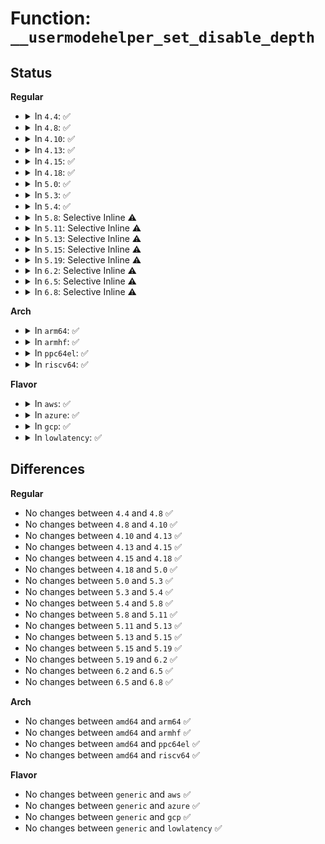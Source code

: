 # Function: <code>__usermodehelper_set_disable_depth</code>

## Status
<b>Regular</b>
<ul>
<li>
<details>
<summary>In <code>4.4</code>: ✅</summary>

```c
void __usermodehelper_set_disable_depth(enum umh_disable_depth depth);
```

**Collision:** Unique Global

**Inline:** No

**Transformation:** False

**Instances:**

```
In kernel/kmod.c (ffffffff81096be0)
Location: kernel/kmod.c:443
Inline: False
Direct callers:
  - init/main.c:kernel_init_freeable
  - kernel/kmod.c:__usermodehelper_disable
  - kernel/power/process.c:thaw_processes
  - kernel/power/process.c:thaw_processes
  - kernel/power/process.c:freeze_processes
```
**Symbols:**

```
ffffffff81096be0-ffffffff81096c25: __usermodehelper_set_disable_depth (STB_GLOBAL)
```
</details>
</li>
<li>
<details>
<summary>In <code>4.8</code>: ✅</summary>

```c
void __usermodehelper_set_disable_depth(enum umh_disable_depth depth);
```

**Collision:** Unique Global

**Inline:** No

**Transformation:** False

**Instances:**

```
In kernel/kmod.c (ffffffff81099fa0)
Location: kernel/kmod.c:443
Inline: False
Direct callers:
  - init/main.c:kernel_init_freeable
  - kernel/kmod.c:__usermodehelper_disable
  - kernel/power/process.c:thaw_processes
  - kernel/power/process.c:thaw_processes
  - kernel/power/process.c:freeze_processes
```
**Symbols:**

```
ffffffff81099fa0-ffffffff81099fe5: __usermodehelper_set_disable_depth (STB_GLOBAL)
```
</details>
</li>
<li>
<details>
<summary>In <code>4.10</code>: ✅</summary>

```c
void __usermodehelper_set_disable_depth(enum umh_disable_depth depth);
```

**Collision:** Unique Global

**Inline:** No

**Transformation:** False

**Instances:**

```
In kernel/kmod.c (ffffffff8109ef50)
Location: kernel/kmod.c:443
Inline: False
Direct callers:
  - init/main.c:kernel_init_freeable
  - kernel/kmod.c:__usermodehelper_disable
  - kernel/power/process.c:thaw_processes
  - kernel/power/process.c:thaw_processes
  - kernel/power/process.c:freeze_processes
```
**Symbols:**

```
ffffffff8109ef50-ffffffff8109ef95: __usermodehelper_set_disable_depth (STB_GLOBAL)
```
</details>
</li>
<li>
<details>
<summary>In <code>4.13</code>: ✅</summary>

```c
void __usermodehelper_set_disable_depth(enum umh_disable_depth depth);
```

**Collision:** Unique Global

**Inline:** No

**Transformation:** False

**Instances:**

```
In kernel/kmod.c (ffffffff8109c760)
Location: kernel/kmod.c:460
Inline: False
Direct callers:
  - init/main.c:kernel_init_freeable
  - kernel/kmod.c:__usermodehelper_disable
  - kernel/power/process.c:thaw_processes
  - kernel/power/process.c:thaw_processes
  - kernel/power/process.c:freeze_processes
```
**Symbols:**

```
ffffffff8109c760-ffffffff8109c7a5: __usermodehelper_set_disable_depth (STB_GLOBAL)
```
</details>
</li>
<li>
<details>
<summary>In <code>4.15</code>: ✅</summary>

```c
void __usermodehelper_set_disable_depth(enum umh_disable_depth depth);
```

**Collision:** Unique Global

**Inline:** No

**Transformation:** False

**Instances:**

```
In kernel/umh.c (ffffffff810a2ff0)
Location: kernel/umh.c:291
Inline: False
Direct callers:
  - init/main.c:kernel_init_freeable
  - kernel/umh.c:__usermodehelper_disable
  - kernel/power/process.c:thaw_processes
  - kernel/power/process.c:thaw_processes
  - kernel/power/process.c:freeze_processes
```
**Symbols:**

```
ffffffff810a2ff0-ffffffff810a3035: __usermodehelper_set_disable_depth (STB_GLOBAL)
```
</details>
</li>
<li>
<details>
<summary>In <code>4.18</code>: ✅</summary>

```c
void __usermodehelper_set_disable_depth(enum umh_disable_depth depth);
```

**Collision:** Unique Global

**Inline:** No

**Transformation:** False

**Instances:**

```
In kernel/umh.c (ffffffff810a9980)
Location: kernel/umh.c:298
Inline: False
Direct callers:
  - init/main.c:kernel_init_freeable
  - kernel/umh.c:__usermodehelper_disable
  - kernel/power/process.c:thaw_processes
  - kernel/power/process.c:thaw_processes
  - kernel/power/process.c:freeze_processes
```
**Symbols:**

```
ffffffff810a9980-ffffffff810a99c5: __usermodehelper_set_disable_depth (STB_GLOBAL)
```
</details>
</li>
<li>
<details>
<summary>In <code>5.0</code>: ✅</summary>

```c
void __usermodehelper_set_disable_depth(enum umh_disable_depth depth);
```

**Collision:** Unique Global

**Inline:** No

**Transformation:** False

**Instances:**

```
In kernel/umh.c (ffffffff810b28c0)
Location: kernel/umh.c:302
Inline: False
Direct callers:
  - init/main.c:kernel_init_freeable
  - kernel/umh.c:__usermodehelper_disable
  - kernel/power/process.c:thaw_processes
  - kernel/power/process.c:thaw_processes
  - kernel/power/process.c:freeze_processes
```
**Symbols:**

```
ffffffff810b28c0-ffffffff810b2905: __usermodehelper_set_disable_depth (STB_GLOBAL)
```
</details>
</li>
<li>
<details>
<summary>In <code>5.3</code>: ✅</summary>

```c
void __usermodehelper_set_disable_depth(enum umh_disable_depth depth);
```

**Collision:** Unique Global

**Inline:** No

**Transformation:** False

**Instances:**

```
In kernel/umh.c (ffffffff810b8450)
Location: kernel/umh.c:303
Inline: False
Direct callers:
  - init/main.c:kernel_init_freeable
  - kernel/umh.c:__usermodehelper_disable
  - kernel/power/process.c:thaw_processes
  - kernel/power/process.c:thaw_processes
  - kernel/power/process.c:freeze_processes
```
**Symbols:**

```
ffffffff810b8450-ffffffff810b8495: __usermodehelper_set_disable_depth (STB_GLOBAL)
```
</details>
</li>
<li>
<details>
<summary>In <code>5.4</code>: ✅</summary>

```c
void __usermodehelper_set_disable_depth(enum umh_disable_depth depth);
```

**Collision:** Unique Global

**Inline:** No

**Transformation:** False

**Instances:**

```
In kernel/umh.c (ffffffff810be950)
Location: kernel/umh.c:303
Inline: False
Direct callers:
  - init/main.c:kernel_init_freeable
  - kernel/umh.c:__usermodehelper_disable
  - kernel/power/process.c:thaw_processes
  - kernel/power/process.c:thaw_processes
  - kernel/power/process.c:freeze_processes
```
**Symbols:**

```
ffffffff810be950-ffffffff810be995: __usermodehelper_set_disable_depth (STB_GLOBAL)
```
</details>
</li>
<li>
<details>
<summary>In <code>5.8</code>: Selective Inline ⚠️</summary>

```c
void __usermodehelper_set_disable_depth(enum umh_disable_depth depth);
```

**Collision:** Unique Global

**Inline:** Selective

**Transformation:** False

**Instances:**

```
In kernel/umh.c (ffffffff810c5d1c)
Location: kernel/umh.c:303
Inline: True
Inline callers:
  - kernel/umh.c:__usermodehelper_disable
Direct callers:
  - init/main.c:kernel_init_freeable
  - kernel/power/process.c:thaw_processes
  - kernel/power/process.c:thaw_processes
  - kernel/power/process.c:freeze_processes
```
**Symbols:**

```
ffffffff810c5bb0-ffffffff810c5bf8: __usermodehelper_set_disable_depth (STB_GLOBAL)
```
</details>
</li>
<li>
<details>
<summary>In <code>5.11</code>: Selective Inline ⚠️</summary>

```c
void __usermodehelper_set_disable_depth(enum umh_disable_depth depth);
```

**Collision:** Unique Global

**Inline:** Selective

**Transformation:** False

**Instances:**

```
In kernel/umh.c (ffffffff810c0f9c)
Location: kernel/umh.c:280
Inline: True
Inline callers:
  - kernel/umh.c:__usermodehelper_disable
Direct callers:
  - init/main.c:kernel_init_freeable
  - kernel/power/process.c:thaw_processes
  - kernel/power/process.c:thaw_processes
  - kernel/power/process.c:freeze_processes
```
**Symbols:**

```
ffffffff810c0e30-ffffffff810c0e78: __usermodehelper_set_disable_depth (STB_GLOBAL)
```
</details>
</li>
<li>
<details>
<summary>In <code>5.13</code>: Selective Inline ⚠️</summary>

```c
void __usermodehelper_set_disable_depth(enum umh_disable_depth depth);
```

**Collision:** Unique Global

**Inline:** Selective

**Transformation:** False

**Instances:**

```
In kernel/umh.c (ffffffff810c299c)
Location: kernel/umh.c:282
Inline: True
Inline callers:
  - kernel/umh.c:__usermodehelper_disable
Direct callers:
  - init/main.c:kernel_init_freeable
  - kernel/power/process.c:thaw_processes
  - kernel/power/process.c:thaw_processes
  - kernel/power/process.c:freeze_processes
```
**Symbols:**

```
ffffffff810c2830-ffffffff810c2878: __usermodehelper_set_disable_depth (STB_GLOBAL)
```
</details>
</li>
<li>
<details>
<summary>In <code>5.15</code>: Selective Inline ⚠️</summary>

```c
void __usermodehelper_set_disable_depth(enum umh_disable_depth depth);
```

**Collision:** Unique Global

**Inline:** Selective

**Transformation:** False

**Instances:**

```
In kernel/umh.c (ffffffff810d54dc)
Location: kernel/umh.c:282
Inline: True
Inline callers:
  - kernel/umh.c:__usermodehelper_disable
Direct callers:
  - init/initramfs.c:populate_rootfs
  - kernel/power/process.c:thaw_processes
  - kernel/power/process.c:thaw_processes
  - kernel/power/process.c:freeze_processes
```
**Symbols:**

```
ffffffff810d5370-ffffffff810d53b8: __usermodehelper_set_disable_depth (STB_GLOBAL)
```
</details>
</li>
<li>
<details>
<summary>In <code>5.19</code>: Selective Inline ⚠️</summary>

```c
void __usermodehelper_set_disable_depth(enum umh_disable_depth depth);
```

**Collision:** Unique Global

**Inline:** Selective

**Transformation:** False

**Instances:**

```
In kernel/umh.c (ffffffff810ee345)
Location: kernel/umh.c:282
Inline: True
Inline callers:
  - kernel/umh.c:__usermodehelper_disable
Direct callers:
  - init/initramfs.c:populate_rootfs
  - kernel/power/process.c:thaw_processes
  - kernel/power/process.c:thaw_processes
  - kernel/power/process.c:freeze_processes
```
**Symbols:**

```
ffffffff810ee1c0-ffffffff810ee214: __usermodehelper_set_disable_depth (STB_GLOBAL)
```
</details>
</li>
<li>
<details>
<summary>In <code>6.2</code>: Selective Inline ⚠️</summary>

```c
void __usermodehelper_set_disable_depth(enum umh_disable_depth depth);
```

**Collision:** Unique Global

**Inline:** Selective

**Transformation:** False

**Instances:**

```
In kernel/umh.c (ffffffff8110f855)
Location: kernel/umh.c:283
Inline: True
Inline callers:
  - kernel/umh.c:__usermodehelper_disable
Direct callers:
  - init/initramfs.c:populate_rootfs
  - kernel/power/process.c:thaw_processes
  - kernel/power/process.c:thaw_processes
  - kernel/power/process.c:freeze_processes
```
**Symbols:**

```
ffffffff8110f6c0-ffffffff8110f716: __usermodehelper_set_disable_depth (STB_GLOBAL)
```
</details>
</li>
<li>
<details>
<summary>In <code>6.5</code>: Selective Inline ⚠️</summary>

```c
void __usermodehelper_set_disable_depth(enum umh_disable_depth depth);
```

**Collision:** Unique Global

**Inline:** Selective

**Transformation:** False

**Instances:**

```
In kernel/umh.c (ffffffff8111bcf5)
Location: kernel/umh.c:280
Inline: True
Inline callers:
  - kernel/umh.c:__usermodehelper_disable
Direct callers:
  - init/initramfs.c:populate_rootfs
  - kernel/power/process.c:thaw_processes
  - kernel/power/process.c:thaw_processes
  - kernel/power/process.c:freeze_processes
```
**Symbols:**

```
ffffffff8111bb60-ffffffff8111bbb6: __usermodehelper_set_disable_depth (STB_GLOBAL)
```
</details>
</li>
<li>
<details>
<summary>In <code>6.8</code>: Selective Inline ⚠️</summary>

```c
void __usermodehelper_set_disable_depth(enum umh_disable_depth depth);
```

**Collision:** Unique Global

**Inline:** Selective

**Transformation:** False

**Instances:**

```
In kernel/umh.c (ffffffff81125815)
Location: kernel/umh.c:280
Inline: True
Inline callers:
  - kernel/umh.c:__usermodehelper_disable
Direct callers:
  - init/initramfs.c:populate_rootfs
  - kernel/power/process.c:thaw_processes
  - kernel/power/process.c:thaw_processes
  - kernel/power/process.c:freeze_processes
```
**Symbols:**

```
ffffffff81125680-ffffffff811256d6: __usermodehelper_set_disable_depth (STB_GLOBAL)
```
</details>
</li>
</ul>
<b>Arch</b>
<ul>
<li>
<details>
<summary>In <code>arm64</code>: ✅</summary>

```c
void __usermodehelper_set_disable_depth(enum umh_disable_depth depth);
```

**Collision:** Unique Global

**Inline:** No

**Transformation:** False

**Instances:**

```
In kernel/umh.c (ffff80001011b340)
Location: kernel/umh.c:303
Inline: False
Direct callers:
  - init/main.c:kernel_init_freeable
  - kernel/umh.c:__usermodehelper_disable
  - kernel/power/process.c:thaw_processes
  - kernel/power/process.c:thaw_processes
  - kernel/power/process.c:freeze_processes
```
**Symbols:**

```
ffff80001011b340-ffff80001011b394: __usermodehelper_set_disable_depth (STB_GLOBAL)
```
</details>
</li>
<li>
<details>
<summary>In <code>armhf</code>: ✅</summary>

```c
void __usermodehelper_set_disable_depth(enum umh_disable_depth depth);
```

**Collision:** Unique Global

**Inline:** No

**Transformation:** False

**Instances:**

```
In kernel/umh.c (c036f86c)
Location: kernel/umh.c:303
Inline: False
Direct callers:
  - init/main.c:kernel_init_freeable
  - kernel/umh.c:__usermodehelper_disable
  - kernel/power/process.c:thaw_processes
  - kernel/power/process.c:thaw_processes
  - kernel/power/process.c:freeze_processes
```
**Symbols:**

```
c036f86c-c036f8b8: __usermodehelper_set_disable_depth (STB_GLOBAL)
```
</details>
</li>
<li>
<details>
<summary>In <code>ppc64el</code>: ✅</summary>

```c
void __usermodehelper_set_disable_depth(enum umh_disable_depth depth);
```

**Collision:** Unique Global

**Inline:** No

**Transformation:** False

**Instances:**

```
In kernel/umh.c (c0000000001630a0)
Location: kernel/umh.c:303
Inline: False
Direct callers:
  - init/main.c:kernel_init_freeable
  - kernel/umh.c:__usermodehelper_disable
  - kernel/power/process.c:thaw_processes
  - kernel/power/process.c:thaw_processes
  - kernel/power/process.c:freeze_processes
```
**Symbols:**

```
c0000000001630a0-c000000000163120: __usermodehelper_set_disable_depth (STB_GLOBAL)
```
</details>
</li>
<li>
<details>
<summary>In <code>riscv64</code>: ✅</summary>

```c
void __usermodehelper_set_disable_depth(enum umh_disable_depth depth);
```

**Collision:** Unique Global

**Inline:** No

**Transformation:** False

**Instances:**

```
In kernel/umh.c (ffffffe0000d594a)
Location: kernel/umh.c:303
Inline: False
Direct callers:
  - init/main.c:kernel_init_freeable
  - kernel/umh.c:__usermodehelper_disable
  - kernel/power/process.c:thaw_processes
  - kernel/power/process.c:thaw_processes
  - kernel/power/process.c:freeze_processes
```
**Symbols:**

```
ffffffe0000d594a-ffffffe0000d59a8: __usermodehelper_set_disable_depth (STB_GLOBAL)
```
</details>
</li>
</ul>
<b>Flavor</b>
<ul>
<li>
<details>
<summary>In <code>aws</code>: ✅</summary>

```c
void __usermodehelper_set_disable_depth(enum umh_disable_depth depth);
```

**Collision:** Unique Global

**Inline:** No

**Transformation:** False

**Instances:**

```
In kernel/umh.c (ffffffff810b8cc0)
Location: kernel/umh.c:303
Inline: False
Direct callers:
  - init/main.c:kernel_init_freeable
  - kernel/umh.c:__usermodehelper_disable
  - kernel/power/process.c:thaw_processes
  - kernel/power/process.c:thaw_processes
  - kernel/power/process.c:freeze_processes
```
**Symbols:**

```
ffffffff810b8cc0-ffffffff810b8d05: __usermodehelper_set_disable_depth (STB_GLOBAL)
```
</details>
</li>
<li>
<details>
<summary>In <code>azure</code>: ✅</summary>

```c
void __usermodehelper_set_disable_depth(enum umh_disable_depth depth);
```

**Collision:** Unique Global

**Inline:** No

**Transformation:** False

**Instances:**

```
In kernel/umh.c (ffffffff810a7600)
Location: kernel/umh.c:303
Inline: False
Direct callers:
  - init/main.c:kernel_init_freeable
  - kernel/umh.c:__usermodehelper_disable
  - kernel/power/process.c:thaw_processes
  - kernel/power/process.c:thaw_processes
  - kernel/power/process.c:freeze_processes
```
**Symbols:**

```
ffffffff810a7600-ffffffff810a7645: __usermodehelper_set_disable_depth (STB_GLOBAL)
```
</details>
</li>
<li>
<details>
<summary>In <code>gcp</code>: ✅</summary>

```c
void __usermodehelper_set_disable_depth(enum umh_disable_depth depth);
```

**Collision:** Unique Global

**Inline:** No

**Transformation:** False

**Instances:**

```
In kernel/umh.c (ffffffff810b8220)
Location: kernel/umh.c:303
Inline: False
Direct callers:
  - init/main.c:kernel_init_freeable
  - kernel/umh.c:__usermodehelper_disable
  - kernel/power/process.c:thaw_processes
  - kernel/power/process.c:thaw_processes
  - kernel/power/process.c:freeze_processes
```
**Symbols:**

```
ffffffff810b8220-ffffffff810b8265: __usermodehelper_set_disable_depth (STB_GLOBAL)
```
</details>
</li>
<li>
<details>
<summary>In <code>lowlatency</code>: ✅</summary>

```c
void __usermodehelper_set_disable_depth(enum umh_disable_depth depth);
```

**Collision:** Unique Global

**Inline:** No

**Transformation:** False

**Instances:**

```
In kernel/umh.c (ffffffff810c0580)
Location: kernel/umh.c:303
Inline: False
Direct callers:
  - init/main.c:kernel_init_freeable
  - kernel/umh.c:__usermodehelper_disable
  - kernel/power/process.c:thaw_processes
  - kernel/power/process.c:thaw_processes
  - kernel/power/process.c:freeze_processes
```
**Symbols:**

```
ffffffff810c0580-ffffffff810c05c5: __usermodehelper_set_disable_depth (STB_GLOBAL)
```
</details>
</li>
</ul>

## Differences
<b>Regular</b>
<ul>
<li>
No changes between <code>4.4</code> and <code>4.8</code> ✅
</li>
<li>
No changes between <code>4.8</code> and <code>4.10</code> ✅
</li>
<li>
No changes between <code>4.10</code> and <code>4.13</code> ✅
</li>
<li>
No changes between <code>4.13</code> and <code>4.15</code> ✅
</li>
<li>
No changes between <code>4.15</code> and <code>4.18</code> ✅
</li>
<li>
No changes between <code>4.18</code> and <code>5.0</code> ✅
</li>
<li>
No changes between <code>5.0</code> and <code>5.3</code> ✅
</li>
<li>
No changes between <code>5.3</code> and <code>5.4</code> ✅
</li>
<li>
No changes between <code>5.4</code> and <code>5.8</code> ✅
</li>
<li>
No changes between <code>5.8</code> and <code>5.11</code> ✅
</li>
<li>
No changes between <code>5.11</code> and <code>5.13</code> ✅
</li>
<li>
No changes between <code>5.13</code> and <code>5.15</code> ✅
</li>
<li>
No changes between <code>5.15</code> and <code>5.19</code> ✅
</li>
<li>
No changes between <code>5.19</code> and <code>6.2</code> ✅
</li>
<li>
No changes between <code>6.2</code> and <code>6.5</code> ✅
</li>
<li>
No changes between <code>6.5</code> and <code>6.8</code> ✅
</li>
</ul>
<b>Arch</b>
<ul>
<li>
No changes between <code>amd64</code> and <code>arm64</code> ✅
</li>
<li>
No changes between <code>amd64</code> and <code>armhf</code> ✅
</li>
<li>
No changes between <code>amd64</code> and <code>ppc64el</code> ✅
</li>
<li>
No changes between <code>amd64</code> and <code>riscv64</code> ✅
</li>
</ul>
<b>Flavor</b>
<ul>
<li>
No changes between <code>generic</code> and <code>aws</code> ✅
</li>
<li>
No changes between <code>generic</code> and <code>azure</code> ✅
</li>
<li>
No changes between <code>generic</code> and <code>gcp</code> ✅
</li>
<li>
No changes between <code>generic</code> and <code>lowlatency</code> ✅
</li>
</ul>
